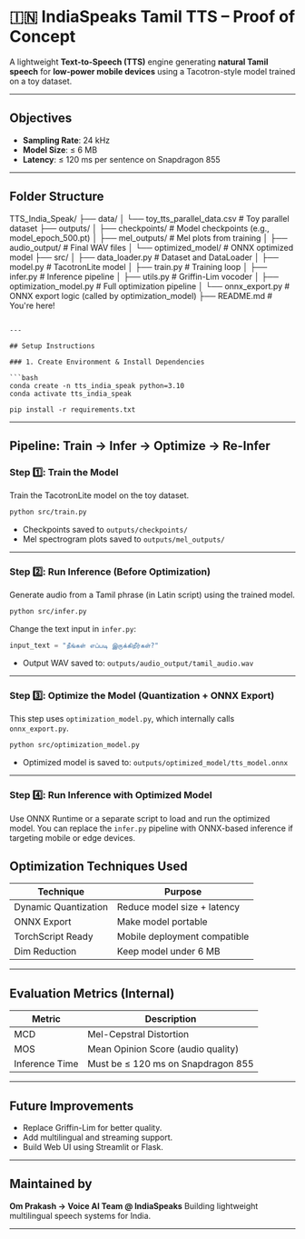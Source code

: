 # 🇮🇳 IndiaSpeaks Tamil TTS – Proof of Concept

A lightweight **Text-to-Speech (TTS)** engine generating **natural Tamil speech** for **low-power mobile devices** using a Tacotron-style model trained on a toy dataset.

---

## Objectives

- **Sampling Rate**: 24 kHz  
- **Model Size**: ≤ 6 MB  
- **Latency**: ≤ 120 ms per sentence on Snapdragon 855  

---

## Folder Structure



TTS\_India\_Speak/
├── data/
│   └── toy\_tts\_parallel\_data.csv       # Toy parallel dataset
├── outputs/
│   ├── checkpoints/                    # Model checkpoints (e.g., model\_epoch\_500.pt)
│   ├── mel\_outputs/                    # Mel plots from training
│   ├── audio\_output/                   # Final WAV files
│   └── optimized\_model/                # ONNX optimized model
├── src/
│   ├── data\_loader.py                  # Dataset and DataLoader
│   ├── model.py                        # TacotronLite model
│   ├── train.py                        # Training loop
│   ├── infer.py                        # Inference pipeline
│   ├── utils.py                        # Griffin-Lim vocoder
│   ├── optimization\_model.py           # Full optimization pipeline
│   └── onnx\_export.py                  # ONNX export logic (called by optimization\_model)
├── README.md                           # You're here!
```

---

## Setup Instructions

### 1. Create Environment & Install Dependencies

```bash
conda create -n tts_india_speak python=3.10
conda activate tts_india_speak

pip install -r requirements.txt
````

---

## Pipeline: Train → Infer → Optimize → Re-Infer

### Step 1️⃣: Train the Model

Train the TacotronLite model on the toy dataset.

```bash
python src/train.py
```

* Checkpoints saved to `outputs/checkpoints/`
* Mel spectrogram plots saved to `outputs/mel_outputs/`

---

### Step 2️⃣: Run Inference (Before Optimization)

Generate audio from a Tamil phrase (in Latin script) using the trained model.

```bash
python src/infer.py
```

Change the text input in `infer.py`:

```python
input_text = "நீங்கள் எப்படி இருக்கிறீர்கள்?"
```

* Output WAV saved to: `outputs/audio_output/tamil_audio.wav`

---

### Step 3️⃣: Optimize the Model (Quantization + ONNX Export)

This step uses `optimization_model.py`, which internally calls `onnx_export.py`.

```bash
python src/optimization_model.py
```

* Optimized model is saved to: `outputs/optimized_model/tts_model.onnx`

---

### Step 4️⃣: Run Inference with Optimized Model

Use ONNX Runtime or a separate script to load and run the optimized model. You can replace the `infer.py` pipeline with ONNX-based inference if targeting mobile or edge devices.


## Optimization Techniques Used

| Technique            | Purpose                      |
| -------------------- | ---------------------------- |
| Dynamic Quantization | Reduce model size + latency  |
| ONNX Export          | Make model portable          |
| TorchScript Ready    | Mobile deployment compatible |
| Dim Reduction        | Keep model under 6 MB        |

---

## Evaluation Metrics (Internal)

| Metric         | Description                        |
| -------------- | ---------------------------------- |
| MCD            | Mel-Cepstral Distortion            |
| MOS            | Mean Opinion Score (audio quality) |
| Inference Time | Must be ≤ 120 ms on Snapdragon 855 |

---

## Future Improvements

* Replace Griffin-Lim for better quality.
* Add multilingual and streaming support.
* Build Web UI using Streamlit or Flask.

---

## Maintained by

**Om Prakash -> Voice AI Team @ IndiaSpeaks**
Building lightweight multilingual speech systems for India.

---